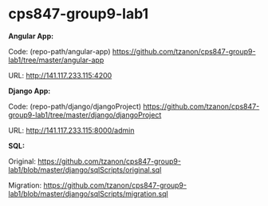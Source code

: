 # cps847-group9-lab1
**Angular App:**

Code: (repo-path/angular-app) https://github.com/tzanon/cps847-group9-lab1/tree/master/angular-app 

URL: http://141.117.233.115:4200

**Django App:**

Code: (repo-path/django/djangoProject) https://github.com/tzanon/cps847-group9-lab1/tree/master/django/djangoProject

URL: http://141.117.233.115:8000/admin

**SQL:**

Original: https://github.com/tzanon/cps847-group9-lab1/blob/master/django/sqlScripts/original.sql

Migration: https://github.com/tzanon/cps847-group9-lab1/blob/master/django/sqlScripts/migration.sql
